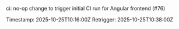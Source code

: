 ci: no-op change to trigger initial CI run for Angular frontend (#76)

Timestamp: 2025-10-25T10:16:00Z
Retrigger: 2025-10-25T10:38:00Z

